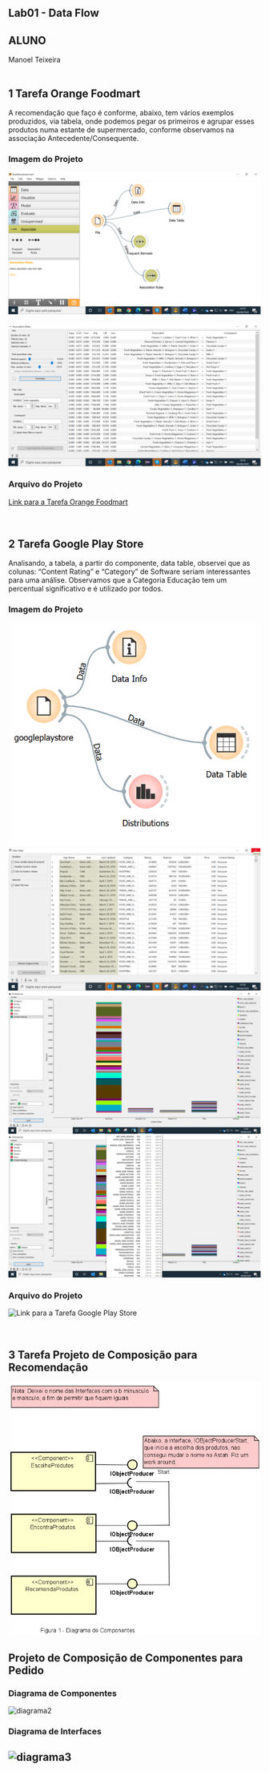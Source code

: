## Lab01 - Data Flow
## ALUNO
   Manoel Teixeira
<br><br> 
## 1	Tarefa Orange Foodmart
A recomendação que faço é conforme, abaixo, tem vários exemplos produzidos, via tabela, onde podemos pegar os primeiros e agrupar esses produtos numa estante de supermercado, conforme observamos na associação Antecedente/Consequente.
### Imagem do Projeto
  ![Primeira imagem](imagens/Tarefa01Fig01.png)
<br>   
  ![Segunda imagem](imagens/Tarefa01Fig02.png)
<br>
### Arquivo do Projeto
  [Link para a Tarefa Orange Foodmart](orange/Tarefafoodmart.ows)
<br>
<br><br> 
## 2	Tarefa Google Play Store
Analisando, a tabela, a partir do componente, data table, observei que as colunas: “Content Rating” e “Category” de Software seriam interessantes para uma análise. Observamos que a Categoria Educação tem um percentual significativo e é utilizado por todos.
### Imagem do Projeto
  ![Pri Imagem](imagens/Lab01Tarefa02Fig01.gif)
<br> 
  ![Seg Imagem](imagens/Lab01Tarefa02Fig02.png)
<br> 
  ![Ter Imagem](imagens/Lab01Tarefa02Fig03.png)
<br> 
  ![Qua Imagem](imagens/Lab01Tarefa02Fig04.png)
<br> 
### Arquivo do Projeto
   ![Link para a Tarefa Google Play Store](orange/googleplaystore.ows)
<br>
<br><br> 
## 3	Tarefa Projeto de Composição para Recomendação
  ![Imagem Unica](imagens/Lab01Tarefa03Fig01.GIF)
<br>  
## Projeto de Composição de Componentes para Pedido
### Diagrama de Componentes
  ![diagrama2](imagens/diagrama2.PNG)
<br>
### Diagrama de Interfaces
  ![diagrama3](imagens/diagrama3.PNG)
  --------------------------------------------------------------------- 

